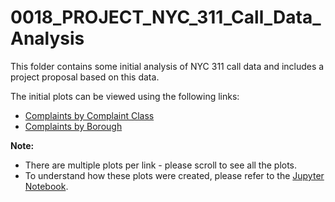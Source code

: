# 0018_PROJECT_NYC_311_Call_Data_Analysis

This folder contains some initial analysis of NYC 311 call data and includes a project proposal based on this data.

The initial plots can be viewed using the following links:
* [Complaints by Complaint Class](http://htmlpreview.github.com/?https://github.com/mariocpinto/0018_PROJECT_NYC_311_Call_Data_Analysis/blob/master/Plots/Complaint_Type_Plots.html)
* [Complaints by Borough](http://htmlpreview.github.com/?https://github.com/mariocpinto/0018_PROJECT_NYC_311_Call_Data_Analysis/blob/master/Plots/Borough_Plots.html)

**Note:**
* There are multiple plots per link - please scroll to see all the plots.
* To understand how these plots were created, please refer to the [Jupyter Notebook](http://nbviewer.jupyter.org/github/mariocpinto/0018_PROJECT_NYC_311_Call_Data_Analysis/blob/master/NYC%20311%20Call%20Data%20Analysis.ipynb).
